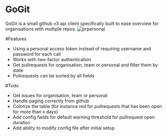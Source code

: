 # GoGit

GoGit is a small github v3 api client specifically built to ease overview for organisations with multiple repos.
![prpersonal](https://puu.sh/s8oRm/7991789e8e.png)

#Features
* Using a personal access token instead of requiring username and password for each call
* Works with two-factor authentication
* Get pullrequests for organisation, team or personal and filter them by state
* Pullrequests can be sorted by all fields


#Todo
* Get issues for organisation, team or personal
* Handle paging correctly from github
* Colorize the table (for instance red for pullrequests that has been open for more than x days)
* Add config fields for default warning threshold for pullrequest open duration
* Add ability to modify config file after initial setup

